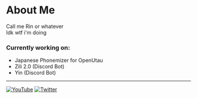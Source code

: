 # About Me
Call me Rin or whatever <br>
Idk wtf i'm doing

### Currently working on:
- Japanese Phonemizer for OpenUtau
- Zili 2.0 (Discord Bot)
- Yin (Discord Bot)
---
[![YouTube](https://img.shields.io/badge/YouTube-%23FF0000.svg?style=for-the-badge&logo=YouTube&logoColor=white)](https://www.youtube.com/channel/UCzE6B1z9oA2k8ePCPEWKvwA)
[![Twitter](https://img.shields.io/badge/Twitter-%231DA1F2.svg?style=for-the-badge&logo=Twitter&logoColor=white)](https://twitter.com/RCosmoto)
